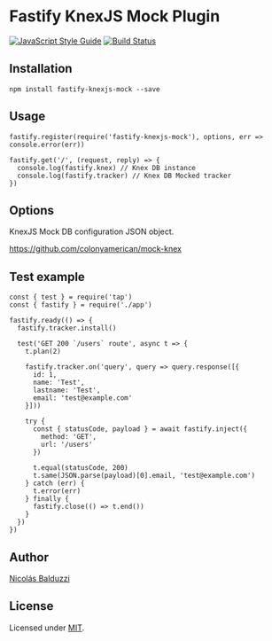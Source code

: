# Fastify KnexJS Mock Plugin

[![JavaScript Style Guide](https://img.shields.io/badge/code_style-standard-brightgreen.svg)](https://standardjs.com)
[![Build Status](https://travis-ci.org/nbalduzzi/fastify-knexjs-mock.svg?branch=master)](https://travis-ci.org/nbalduzzi/fastify-knexjs-mock)

## Installation

```
npm install fastify-knexjs-mock --save
```

## Usage

```
fastify.register(require('fastify-knexjs-mock'), options, err => console.error(err))

fastify.get('/', (request, reply) => {
  console.log(fastify.knex) // Knex DB instance
  console.log(fastify.tracker) // Knex DB Mocked tracker
})
```

## Options

KnexJS Mock DB configuration JSON object.

https://github.com/colonyamerican/mock-knex

## Test example

```
const { test } = require('tap')
const { fastify } = require('./app')

fastify.ready(() => {
  fastify.tracker.install()

  test('GET 200 `/users` route', async t => {
    t.plan(2)

    fastify.tracker.on('query', query => query.response([{
      id: 1,
      name: 'Test',
      lastname: 'Test',
      email: 'test@example.com'
    }]))

    try {
      const { statusCode, payload } = await fastify.inject({
        method: 'GET',
        url: '/users'
      })

      t.equal(statusCode, 200)
      t.same(JSON.parse(payload)[0].email, 'test@example.com')
    } catch (err) {
      t.error(err)
    } finally {
      fastify.close(() => t.end())
    }
  })
})
```

## Author

[Nicolás Balduzzi](nico.balduzzi@gmail.com)

## License

Licensed under [MIT](./LICENSE).
